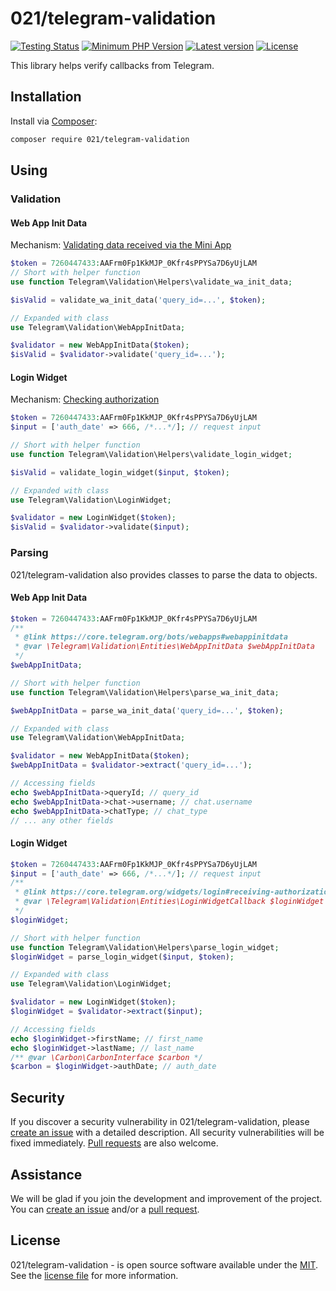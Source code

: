 # 021/telegram-validation
[![Testing Status](https://github.com/021-projects/telegram-validation/workflows/PHP%20CI/badge.svg)](https://github.com/021-projects/telegram-validation/actions)
[![Minimum PHP Version](https://img.shields.io/packagist/dependency-v/021/telegram-validation/php)](https://packagist.org/packages/021/telegram-validation)
[![Latest version](https://img.shields.io/packagist/v/021/telegram-validation)](https://packagist.org/packages/021/telegram-validation)
[![License](https://img.shields.io/packagist/l/021/telegram-validation)](https://packagist.org/packages/021/telegram-validation)

This library helps verify callbacks from Telegram.

## Installation
Install via [Composer](https://getcomposer.org/):
```bash
composer require 021/telegram-validation
```

## Using

### Validation

#### Web App Init Data

Mechanism: [Validating data received via the Mini App](https://core.telegram.org/bots/webapps#validating-data-received-via-the-mini-app)

```php
$token = 7260447433:AAFrm0Fp1KkMJP_0Kfr4sPPYSa7D6yUjLAM
// Short with helper function
use function Telegram\Validation\Helpers\validate_wa_init_data;

$isValid = validate_wa_init_data('query_id=...', $token);

// Expanded with class
use Telegram\Validation\WebAppInitData;

$validator = new WebAppInitData($token);
$isValid = $validator->validate('query_id=...');
```

#### Login Widget

Mechanism: [Checking authorization](https://core.telegram.org/widgets/login#checking-authorization)

```php
$token = 7260447433:AAFrm0Fp1KkMJP_0Kfr4sPPYSa7D6yUjLAM
$input = ['auth_date' => 666, /*...*/]; // request input

// Short with helper function
use function Telegram\Validation\Helpers\validate_login_widget;

$isValid = validate_login_widget($input, $token);

// Expanded with class
use Telegram\Validation\LoginWidget;

$validator = new LoginWidget($token);
$isValid = $validator->validate($input);
```

### Parsing
021/telegram-validation also provides classes to parse the data to objects.

#### Web App Init Data

```php
$token = 7260447433:AAFrm0Fp1KkMJP_0Kfr4sPPYSa7D6yUjLAM
/** 
 * @link https://core.telegram.org/bots/webapps#webappinitdata
 * @var \Telegram\Validation\Entities\WebAppInitData $webAppInitData 
 */
$webAppInitData;

// Short with helper function
use function Telegram\Validation\Helpers\parse_wa_init_data;

$webAppInitData = parse_wa_init_data('query_id=...', $token);

// Expanded with class
use Telegram\Validation\WebAppInitData;

$validator = new WebAppInitData($token);
$webAppInitData = $validator->extract('query_id=...');

// Accessing fields
echo $webAppInitData->queryId; // query_id
echo $webAppInitData->chat->username; // chat.username
echo $webAppInitData->chatType; // chat_type
// ... any other fields
```

#### Login Widget

```php
$token = 7260447433:AAFrm0Fp1KkMJP_0Kfr4sPPYSa7D6yUjLAM
$input = ['auth_date' => 666, /*...*/]; // request input 
/** 
 * @link https://core.telegram.org/widgets/login#receiving-authorization-data
 * @var \Telegram\Validation\Entities\LoginWidgetCallback $loginWidget 
 */
$loginWidget;

// Short with helper function
use function Telegram\Validation\Helpers\parse_login_widget;
$loginWidget = parse_login_widget($input, $token);

// Expanded with class
use Telegram\Validation\LoginWidget;

$validator = new LoginWidget($token);
$loginWidget = $validator->extract($input);

// Accessing fields
echo $loginWidget->firstName; // first_name
echo $loginWidget->lastName; // last_name
/** @var \Carbon\CarbonInterface $carbon */
$carbon = $loginWidget->authDate; // auth_date
```

## Security
If you discover a security vulnerability in 021/telegram-validation, please [create an issue](https://github.com/021-projects/telegram-validation/issues) with a detailed description. All security vulnerabilities will be fixed immediately. [Pull requests](https://github.com/021-projects/telegram-validation/fork) are also welcome.

## Assistance
We will be glad if you join the development and improvement of the project. You can [create an issue](https://github.com/021-projects/telegram-validation/issues) and/or a [pull request](https://github.com/021-projects/telegram-validation/fork).

## License
021/telegram-validation - is open source software available under the [MIT](LICENSE). See the [license file](LICENSE) for more information.

